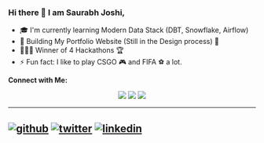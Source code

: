 ### Hi there 👋  I am Saurabh Joshi,

- 🎓 I'm currently learning Modern Data Stack (DBT, Snowflake, Airflow)
- 🔭 Building My Portfolio Website (Still in the Design process) 🎉
- 👨🏻‍💻 Winner of 4 Hackathons 🏆
- ⚡ Fun fact: I like to play CSGO 🎮 and FIFA ⚽ a lot.

**Connect with Me:**

<p align="center">
  <a href="https://discord.com/users/429609524807073812" target"blank_"><img src="https://img.shields.io/badge/discord%20-7289DA.svg?&style=for-the-badge&logo=discord&logoColor=white"></a>
  <a href="https://github.com/Mega-Barrel" target"blank_"><img src="https://img.shields.io/badge/GitHub%20-191717.svg?&style=for-the-badge&logo=github&logoColor=white"></a>
  <a href=”LinkedIn profile URL”>
  <a href="https://www.linkedin.com/in/saurabh-joshi-3640441b5/" target"blank_"><img src="https://img.shields.io/badge/linkedin-%230077B5.svg?&style=for-the-badge&logo=linkedin&logoColor=white"></a>
</a>
</p>

---
[![github](https://cloud.githubusercontent.com/assets/17016297/18839843/0e06a67a-83d2-11e6-993a-b35a182500e0.png)][1]
[![twitter](https://upload.wikimedia.org/wikipedia/commons/thumb/6/6f/Logo_of_Twitter.svg/512px-Logo_of_Twitter.svg.png)][2]
[![linkedin](https://cloud.githubusercontent.com/assets/17016297/18839848/0fc7e74e-83d2-11e6-8c6a-277fc9d6e067.png)][3]
---

[1]: http://www.github.com/Mega-Barrel
[2]: https://www.twitter.com/Saurabh___Joshi
[3]: https://www.linkedin.com/in/saurabhJoshi2403

